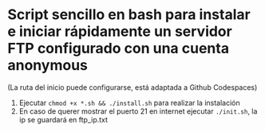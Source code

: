 # Script sencillo en bash para instalar e iniciar rápidamente un servidor FTP configurado con una cuenta anonymous
(La ruta del inicio puede configurarse, está adaptada a Github Codespaces)
1. Ejecutar `chmod +x *.sh && ./install.sh` para realizar la instalación
2. En caso de querer mostrar el puerto 21 en internet ejecutar `./init.sh`, la ip se guardará en ftp_ip.txt
